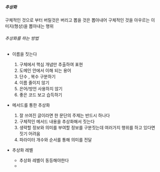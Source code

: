 
##### 추상화
구체적인 것으로 부터 버릴것은 버리고 뽑을 것은 뽑아내어 구체적인 것을 아우르는 이미지(형상)을 뽑아내는 행위


###### 추상화를 하는 방법

- 이름을 짓는다
	1. 구체에서 핵심 개념만 추출하여 표현
	2. 도메인 안에서 이해 되는 용어
	3. 단수 , 복수 구분하기
	4. 이름 줄이지 않기
	5. 은어/방언 사용하지 않기
	6. 좋은 코드 보고 습득하기

-  메서드를 통한 추상화
	1. 잘 쓰여진 글이라면 한 문단의 주제는 반드시 하나다
	2. 구체적인 메서드 내용을 추상화해서 짓는다
	3. 생략할 정보와 의미를 부여할 정보를 구분짓는데 여러가지 행위를 하고 있다면 짓기 어려움
	4. 파라미터 개수와 순서를 통해 의미를 전달

- 추상화 레벨
	- 추상화 레벨이 동등해야한다
	- 

